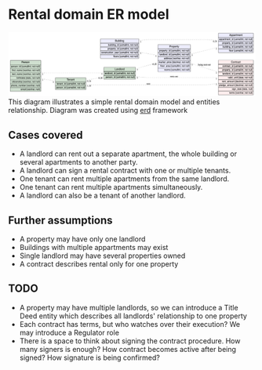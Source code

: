 # Rental domain ER model
![Rental domain ER model](https://raw.githubusercontent.com/ringsheep/domain-rental/master/rental.png)
This diagram illustrates a simple rental domain model and entities relationship. 
Diagram was created using [erd](https://github.com/BurntSushi/erd) framework

## Cases covered
* A landlord can rent out a separate apartment, the whole building or several apartments to another party. 
* A landlord can sign a rental contract with one or multiple tenants. 
* One tenant can rent multiple apartments from the same landlord. 
* One tenant can rent multiple apartments simultaneously. 
* A landlord can also be a tenant of another landlord. 

## Further assumptions
* A property may have only one landlord
* Buildings with multiple appartments may exist
* Single landlord may have several properties owned
* A contract describes rental only for one property

## TODO
* A property may have multiple landlords, so we can introduce a Title Deed entity which describes all landlords' relationship to one property
* Each contract has terms, but who watches over their execution? We may introduce a Regulator role
* There is a space to think about signing the contract procedure. How many signers is enough? How contract becomes active after being signed? How signature is being confirmed? 
